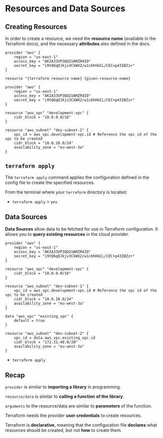 # Resources and Data Sources

## Creating Resources

In order to create a resource, we need the **resource name** (available in the
Terraform docs), and the necessary **attributes** also defined in the docs.

```
provider "aws" {
    region = "us-east-1"
    access_key = "AKIA33VP3QQIUAMZR4IO"
    secret_key = "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"
}

resource "{terraform resource name} {given-resource-name}
```

```
provider "aws" {
    region = "us-east-1"
    access_key = "AKIA33VP3QQIUAMZR4IO"
    secret_key = "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"
}

resource "aws_vpc" "development-vpc" {
    cidr_block = "10.0.0.0/16"
}

resource "aws_subnet" "dev-subnet-1" {
    vpc_id = aws_vpc.development-vpc.id # Reference the vpc id of the vpc to be created
    cidr_block = "10.0.10.0/24"
    availability_zone = "eu-west-3a"
}
```

## `terraform apply`

The `terraform apply` command applies the configuration defined in the config
file to create the specified resources.

From the terminal where your `terraform` directory is located:

- `terraform apply` > `yes`

## Data Sources

**Data Sources** allow data to be fetched for use in Terraform configuration. It
allows you to **query existing resources** in the cloud provider.

```
provider "aws" {
    region = "us-east-1"
    access_key = "AKIA33VP3QQIUAMZR4IO"
    secret_key = "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"
}

resource "aws_vpc" "development-vpc" {
    cidr_block = "10.0.0.0/16"
}

resource "aws_subnet" "dev-subnet-1" {
    vpc_id = aws_vpc.development-vpc.id # Reference the vpc id of the vpc to be created
    cidr_block = "10.0.10.0/24"
    availability_zone = "eu-west-3a"
}

data "aws_vpc" "existing_vpc" {
    default = true
}

resource "aws_subnet" "dev-subnet-2" {
    vpc_id = data.aws_vpc.existing_vpc.id
    cidr_block = "172.31.48.0/20"
    availability_zone = "eu-west-3a"
}
```

- `terraform apply`

## Recap

`provider` is similar to **importing a library** in programming.

`resource/data` is similar to **calling a function of the library**.

`arguments` to the resource/data are similar to **parameters** of the function.

Terraform needs the provider **user credentials** to create resources.

Terraform is **declarative**, meaning that the configuration file **declares**
what resources should be created, but not **how** to create them.
